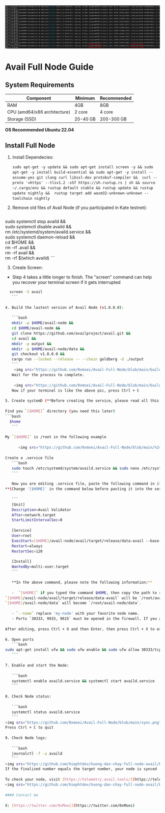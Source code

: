 ![ alt text](https://github.com/0xmoei/Avail-Full-Node/blob/main/sync.png)

# Avail Full Node Guide
## System Requirements
| Component | Minimum | Recommended |
|-----------|---------|-------------|
| RAM | 4GB | 8GB |
| CPU (amd64/x86 architecture) | 2 core | 	4 core |
| Storage (SSD) | 20-40 GB | 200-300 GB |
**OS Recommended Ubuntu 22.04**

## Install Full Node

1. Install Dependecies:

    `
    sudo apt-get -y update &&
    sudo apt-get install screen -y &&
    sudo apt-get -y install build-essential &&
    sudo apt-get -y install --assume-yes git clang curl libssl-dev protobuf-compiler && 
    curl --proto '=https' --tlsv1.2 -sSf https://sh.rustup.rs | sh &&
    source ~/.cargo/env &&
    rustup default stable &&
    rustup update &&
    rustup update nightly && 
    rustup target add wasm32-unknown-unknown --toolchain nightly
    `
    
2. Remove old files of Avail Node (if you participated in Kate testnet):

    ```bash
sudo systemctl stop availd && \
sudo systemctl disable availd && \
rm /etc/systemd/system/availd.service && \
sudo systemctl daemon-reload && \
cd $HOME && \
rm -rf .avail && \
rm -rf avail && \
rm -rf $(which availd)
    ```
    
3. Create Screen:
* Step 4 takes a little longer to finish. The "screen" command can help you recover your terminal screen if it gets interrupted

 ```bash
   screen -S avail
    ```

4. Build the lastest version of Avail Node (v1.8.0.0):

    ```bash
    mkdir -p $HOME/avail-node &&
    cd $HOME/avail-node &&
    git clone https://github.com/availproject/avail.git &&
    cd avail &&
    mkdir -p output &&
    mkdir -p $HOME/avail-node/data &&
    git checkout v1.8.0.0 &&
    cargo run --locked --release -- --chain goldberg -d ./output
    ```
     <img src="https://github.com/0xmoei/Avail-Full-Node/blob/main/build1.png">
    Wait for the process to complete.

     <img src="https://github.com/0xmoei/Avail-Full-Node/blob/main/build2.png">
    Now if your terminal is like the above pic, press Ctrl + C 

5. Create systemD (**Before creating the service, please read all this step notes, then proceed with the command**)

Find you `[$HOME]` directory (you need this later)
 ```bash
   $home
    ```

My `[$HOME]` is /root in the following example
  
       <img src="https://github.com/0xmoei/Avail-Full-Node/blob/main/%24home.png">

Create a .service file
    ```bash
    sudo touch /etc/systemd/system/availd.service && sudo nano /etc/systemd/system/availd.service
    ```

    Now you are editing .service file, paste the following command in it
**(Change '[$HOME]' in the command below before pasting it into the service. Please read more below)**:

    ```
    [Unit] 
    Description=Avail Validator
    After=network.target
    StartLimitIntervalSec=0

    [Service] 
    User=root 
    ExecStart=[$HOME]/avail-node/avail/target/release/data-avail --base-path [$HOME]/avail-node/data --chain goldberg --port 30333  --rpc-cors=all --rpc-external --rpc-methods=unsafe --rpc-port 9933 --prometheus-port 9615  --validator --name "my-node"
    Restart=always 
    RestartSec=120

    [Install] 
    WantedBy=multi-user.target
    ```

    **In the above command, please note the following information:**
   
    -  `[$HOME]` if you typed the command $HOME, then copy the path to replace in `[$HOME]` above as shown in the example above. Replace `[$HOME]` with `/root`
`[$HOME]/avail-node/avail/target/release/data-avail` will be `/root/avail-node/avail/target/release/data-avail`
`[$HOME]/avail-node/data` will become `/root/avail-node/data`.
 
    - `--name` replace 'my-node' with your favorite node name.
    - Ports `30333, 9933, 9615` must be opened in the firewall. If you are using a VPS, configure it to allow TCP/UDP connections through these ports. If you're using a VPS, please make sure the port is open from the provider's side.

After editing, press Ctrl + O and then Enter, then press Ctrl + X to exit.

6. Open ports
    ```bash
sudo apt-get install ufw && sudo ufw enable && sudo ufw allow 30333/tcp && sudo ufw allow 9933/tcp && sudo ufw allow 9615/tcp
    ```

7. Enable and start the Node:

    ```bash
    systemctl enable availd.service && systemctl start availd.service
    ```

8. Check Node status:

    ```bash
    systemctl status availd.service
    ```
<img src="https://github.com/0xmoei/Avail-Full-Node/blob/main/sync.png">
Press Ctrl + C to quit

9. Check Node logs:

    ```bash
    journalctl -f -u availd
    ```
<img src="https://github.com/hiephtdev/huong-dan-chay-full-node-avail/blob/main/service-status.png">
If the finalized number equals the target number, your node is synced

To check your node, visit [https://telemetry.avail.tools/](https://telemetry.avail.tools/). Your node will be displayed after the synchronization process is complete and the node starts running.
<img src="https://github.com/hiephtdev/huong-dan-chay-full-node-avail/blob/main/check-tool.png">

#### Contact me

X: [https://twitter.com/0xMoei](https://twitter.com/0xMoei)
